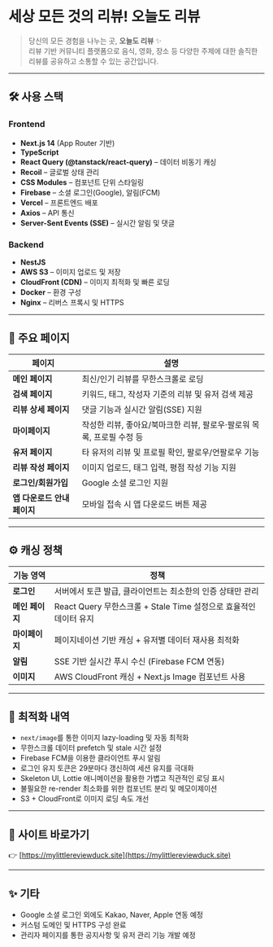 # 세상 모든 것의 리뷰! 오늘도 리뷰

> 당신의 모든 경험을 나누는 곳, **오늘도 리뷰** ✨  
> 리뷰 기반 커뮤니티 플랫폼으로 음식, 영화, 장소 등 다양한 주제에 대한 솔직한 리뷰를 공유하고 소통할 수 있는 공간입니다.

---

## 🛠️ 사용 스택

### Frontend

- **Next.js 14** (App Router 기반)
- **TypeScript**
- **React Query (@tanstack/react-query)** – 데이터 비동기 캐싱
- **Recoil** – 글로벌 상태 관리
- **CSS Modules** – 컴포넌트 단위 스타일링
- **Firebase** – 소셜 로그인(Google), 알림(FCM)
- **Vercel** – 프론트엔드 배포
- **Axios** – API 통신
- **Server-Sent Events (SSE)** – 실시간 알림 및 댓글

### Backend

- **NestJS**
- **AWS S3** – 이미지 업로드 및 저장
- **CloudFront (CDN)** – 이미지 최적화 및 빠른 로딩
- **Docker** – 환경 구성
- **Nginx** – 리버스 프록시 및 HTTPS

---

## 📄 주요 페이지

| 페이지                      | 설명                                                                  |
| --------------------------- | --------------------------------------------------------------------- |
| **메인 페이지**             | 최신/인기 리뷰를 무한스크롤로 로딩                                    |
| **검색 페이지**             | 키워드, 태그, 작성자 기준의 리뷰 및 유저 검색 제공                    |
| **리뷰 상세 페이지**        | 댓글 기능과 실시간 알림(SSE) 지원                                     |
| **마이페이지**              | 작성한 리뷰, 좋아요/북마크한 리뷰, 팔로우·팔로워 목록, 프로필 수정 등 |
| **유저 페이지**             | 타 유저의 리뷰 및 프로필 확인, 팔로우/언팔로우 기능                   |
| **리뷰 작성 페이지**        | 이미지 업로드, 태그 입력, 평점 작성 기능 지원                         |
| **로그인/회원가입**         | Google 소셜 로그인 지원                                               |
| **앱 다운로드 안내 페이지** | 모바일 접속 시 앱 다운로드 버튼 제공                                  |

---

## ⚙️ 캐싱 정책

| 기능 영역       | 정책                                                              |
| --------------- | ----------------------------------------------------------------- |
| **로그인**      | 서버에서 토큰 발급, 클라이언트는 최소한의 인증 상태만 관리        |
| **메인 페이지** | React Query 무한스크롤 + Stale Time 설정으로 효율적인 데이터 유지 |
| **마이페이지**  | 페이지네이션 기반 캐싱 + 유저별 데이터 재사용 최적화              |
| **알림**        | SSE 기반 실시간 푸시 수신 (Firebase FCM 연동)                     |
| **이미지**      | AWS CloudFront 캐싱 + Next.js Image 컴포넌트 사용                 |

---

## 🚀 최적화 내역

- `next/image`를 통한 이미지 lazy-loading 및 자동 최적화
- 무한스크롤 데이터 prefetch 및 stale 시간 설정
- Firebase FCM을 이용한 클라이언트 푸시 알림
- 로그인 유지 토큰은 29분마다 갱신하여 세션 유지를 극대화
- Skeleton UI, Lottie 애니메이션을 활용한 가볍고 직관적인 로딩 표시
- 불필요한 re-render 최소화를 위한 컴포넌트 분리 및 메모이제이션
- S3 + CloudFront로 이미지 로딩 속도 개선

---

## 🔗 사이트 바로가기

👉 [https://mylittlereviewduck.site](https://mylittlereviewduck.site)

---

## ✨ 기타

- Google 소셜 로그인 외에도 Kakao, Naver, Apple 연동 예정
- 커스텀 도메인 및 HTTPS 구성 완료
- 관리자 페이지를 통한 공지사항 및 유저 관리 기능 개발 예정

